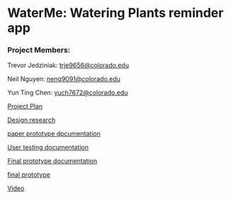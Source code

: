 # WaterMe: Watering Plants reminder app

### Project Members:

Trevor Jedziniak: trje9656@colorado.edu

Neil Nguyen: neng9091@colorado.edu

Yun Ting Chen: yuch7672@colorado.edu



 [Project Plan](https://github.com/trje9656/HCIProjectSite/blob/master/Project%20Plan.pdf)
 
 [Design research](https://github.com/trje9656/HCIProjectSite/blob/master/Design%20research.pdf)
 
 [paper prototype dpcumentation](https://github.com/trje9656/HCIProjectSite/blob/master/Paper%20prototype%20design%20document-1.pdf)

[User testing documentation](https://github.com/trje9656/HCIProjectSite/blob/master/Group%205.pdf)
 
 [Final prototype documentation](https://github.com/trje9656/HCIProjectSite/blob/master/Final%20Prototype%20Documentation.pdf)
 
 
 [final prototype](https://www.figma.com/file/YXkmqgbtDVmvjy0svro1So2f/Auto-watering-plants?node-id=0%3A1)
 
 [Video](https://drive.google.com/file/d/1ZnBXpUqqAYpFk8E_jWtNR4UfbkNlW2gs/view?usp=sharing)
